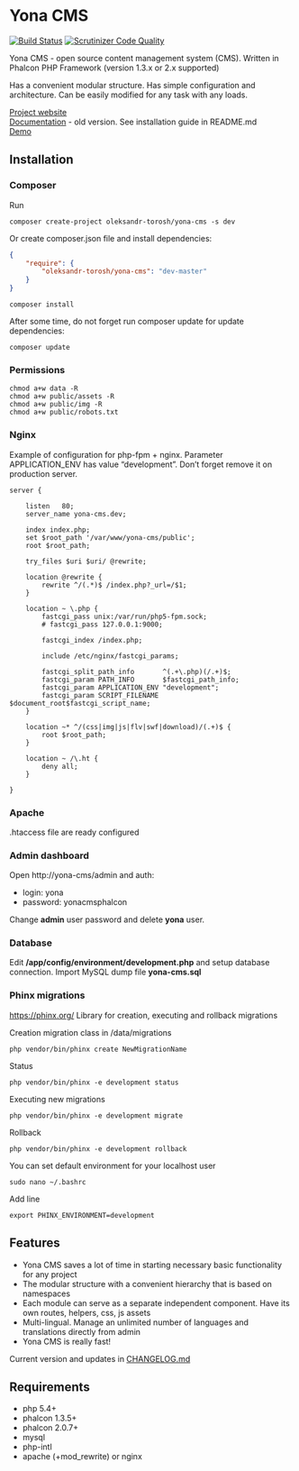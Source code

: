 # Yona CMS

[![Build Status](https://scrutinizer-ci.com/g/oleksandr-torosh/yona-cms/badges/build.png?b=master)](https://scrutinizer-ci.com/g/oleksandr-torosh/yona-cms/build-status/master)
[![Scrutinizer Code Quality](https://scrutinizer-ci.com/g/oleksandr-torosh/yona-cms/badges/quality-score.png?b=master)](https://scrutinizer-ci.com/g/oleksandr-torosh/yona-cms/?branch=master)

Yona CMS - open source content management system (CMS). Written in Phalcon PHP Framework (version 1.3.x or 2.x supported)  

Has a convenient modular structure. Has simple configuration and architecture. Can be easily modified for any task with any loads.

[Project website](http://yonacms.com/)  
[Documentation](http://doc.yonacms.com/en/) - old version. See installation guide in README.md  
[Demo](http://demo.yonacms.com/)  

## Installation

### Composer

Run
```
composer create-project oleksandr-torosh/yona-cms -s dev
```

Or create composer.json file and install dependencies:
```json
{  
    "require": {  
        "oleksandr-torosh/yona-cms": "dev-master"  
    }  
}
```
```
composer install
```

After some time, do not forget run composer update for update dependencies:
```
composer update
```

### Permissions

```
chmod a+w data -R
chmod a+w public/assets -R
chmod a+w public/img -R
chmod a+w public/robots.txt
```

### Nginx

Example of configuration for php-fpm + nginx. Parameter APPLICATION_ENV has value “development”. Don’t forget remove it on production server.

```
server {

    listen   80;
    server_name yona-cms.dev;

    index index.php;
    set $root_path '/var/www/yona-cms/public';
    root $root_path;

    try_files $uri $uri/ @rewrite;

    location @rewrite {
        rewrite ^/(.*)$ /index.php?_url=/$1;
    }

    location ~ \.php {
        fastcgi_pass unix:/var/run/php5-fpm.sock;
        # fastcgi_pass 127.0.0.1:9000;

        fastcgi_index /index.php;

        include /etc/nginx/fastcgi_params;

        fastcgi_split_path_info       ^(.+\.php)(/.+)$;
        fastcgi_param PATH_INFO       $fastcgi_path_info;
        fastcgi_param APPLICATION_ENV "development";
        fastcgi_param SCRIPT_FILENAME $document_root$fastcgi_script_name;
    }

    location ~* ^/(css|img|js|flv|swf|download)/(.+)$ {
        root $root_path;
    }

    location ~ /\.ht {
        deny all;
    }

}
```

### Apache
.htaccess file are ready configured

### Admin dashboard

Open http://yona-cms/admin and auth:

* login: yona
* password: yonacmsphalcon

Change **admin** user password and delete **yona** user.

### Database
Edit **/app/config/environment/development.php** and setup database connection.
Import MySQL dump file **yona-cms.sql** 

### Phinx migrations

https://phinx.org/
Library for creation, executing and rollback migrations

Creation migration class in /data/migrations
```
php vendor/bin/phinx create NewMigrationName
```

Status
```
php vendor/bin/phinx -e development status
```

Executing new migrations
```
php vendor/bin/phinx -e development migrate
```

Rollback
```
php vendor/bin/phinx -e development rollback
```

You can set default environment for your localhost user
```
sudo nano ~/.bashrc
```
Add line
```
export PHINX_ENVIRONMENT=development
```

## Features

* Yona CMS saves a lot of time in starting necessary basic functionality for any project
* The modular structure with a convenient hierarchy that is based on namespaces
* Each module can serve as a separate independent component. Have its own routes, helpers, css, js assets
* Multi-lingual. Manage an unlimited number of languages and translations directly from admin
* Yona CMS is really fast!

Current version and updates in [CHANGELOG.md](https://github.com/oleksandr-torosh/yona-cms/blob/master/CHANGELOG.md)

## Requirements

* php 5.4+
* phalcon 1.3.5+
* phalcon 2.0.7+
* mysql
* php-intl
* apache (+mod_rewrite) or nginx
